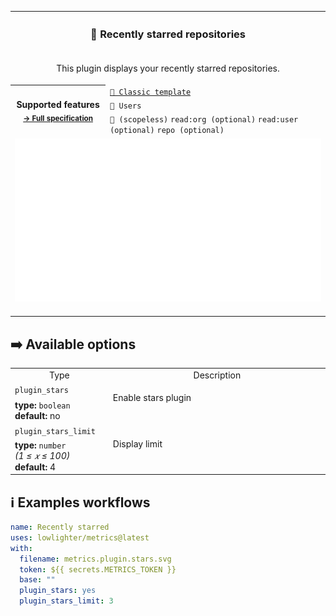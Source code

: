 <!--header-->
<table>
  <tr><th colspan="2"><h3>🌟 Recently starred repositories</h3></th></tr>
  <tr><td colspan="2" align="center"><p>This plugin displays your recently starred repositories.</p>
</td></tr>
  <tr>
    <th rowspan="3">Supported features<br><sub><a href="metadata.yml">→ Full specification</a></sub></th>
    <td><a href="/source/templates/classic/README.md"><code>📗 Classic template</code></a></td>
  </tr>
  <tr>
    <td><code>👤 Users</code></td>
  </tr>
  <tr>
    <td><code>🔑 (scopeless)</code> <code>read:org (optional)</code> <code>read:user (optional)</code> <code>repo (optional)</code></td>
  </tr>
  <tr>
    <td colspan="2" align="center">
      <img src="https://github.com/lowlighter/metrics/blob/examples/metrics.plugin.stars.svg" alt=""></img>
      <img width="900" height="1" alt="">
    </td>
  </tr>
</table>
<!--/header-->

## ➡️ Available options

<!--options-->
<table>
  <tr>
    <td align="center" nowrap="nowrap">Type</i></td><td align="center" nowrap="nowrap">Description</td>
  </tr>
  <tr>
    <td nowrap="nowrap"><code>plugin_stars</code></td>
    <td rowspan="2"><p>Enable stars plugin</p>
<img width="900" height="1" alt=""></td>
  </tr>
  <tr>
    <td nowrap="nowrap"><b>type:</b> <code>boolean</code>
<br>
<b>default:</b> no<br></td>
  </tr>
  <tr>
    <td nowrap="nowrap"><code>plugin_stars_limit</code></td>
    <td rowspan="2"><p>Display limit</p>
<img width="900" height="1" alt=""></td>
  </tr>
  <tr>
    <td nowrap="nowrap"><b>type:</b> <code>number</code>
<i>(1 ≤
𝑥
≤ 100)</i>
<br>
<b>default:</b> 4<br></td>
  </tr>
</table>
<!--/options-->

## ℹ️ Examples workflows

<!--examples-->
```yaml
name: Recently starred
uses: lowlighter/metrics@latest
with:
  filename: metrics.plugin.stars.svg
  token: ${{ secrets.METRICS_TOKEN }}
  base: ""
  plugin_stars: yes
  plugin_stars_limit: 3

```
<!--/examples-->
